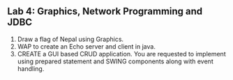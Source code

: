 ## Lab 4: Graphics, Network Programming and JDBC
1. Draw a flag of Nepal using Graphics.
2. WAP to create an Echo server and client in java. 
3. CREATE a GUI based CRUD application. You are requested to implement using prepared statement and SWING components along with event handling.



